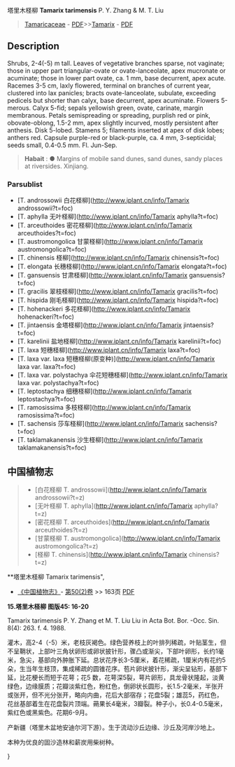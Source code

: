 塔里木柽柳 **Tamarix tarimensis** P. Y. Zhang & M. T. Liu

> [Tamaricaceae](http://www.iplant.cn/info/Tamaricaceae?t=foc) - [PDF](http://www.iplant.cn/foc/pdf/Tamaricaceae.pdf)>>[Tamarix](http://www.iplant.cn/info/Tamarix?t=foc) - [PDF](http://www.iplant.cn/foc/pdf/Tamarix.pdf)

## Description

Shrubs, 2-4(-5) m tall. Leaves of vegetative branches sparse, not vaginate; those in upper part triangular-ovate or ovate-lanceolate, apex mucronate or acuminate; those in lower part ovate, ca. 1 mm, base decurrent, apex acute. Racemes 3-5 cm, laxly flowered, terminal on branches of current year, clustered into lax panicles; bracts ovate-lanceolate, subulate, exceeding pedicels but shorter than calyx, base decurrent, apex acuminate. Flowers 5-merous. Calyx 5-fid; sepals yellowish green, ovate, carinate, margin membranous. Petals semispreading or spreading, purplish red or pink, obovate-oblong, 1.5-2 mm, apex slightly incurved, mostly persistent after anthesis. Disk 5-lobed. Stamens 5; filaments inserted at apex of disk lobes; anthers red. Capsule purple-red or black-purple, ca. 4 mm, 3-septicidal; seeds small, 0.4-0.5 mm. Fl. Jun-Sep.

> **Habait** : 
>● Margins of mobile sand dunes, sand dunes, sandy places at riversides. Xinjiang.

### Parsublist

* [T.  androssowii  白花柽柳](http://www.iplant.cn/info/Tamarix androssowii?t=foc)
* [T.  aphylla  无叶柽柳](http://www.iplant.cn/info/Tamarix aphylla?t=foc)
* [T.  arceuthoides  密花柽柳](http://www.iplant.cn/info/Tamarix arceuthoides?t=foc)
* [T.  austromongolica  甘蒙柽柳](http://www.iplant.cn/info/Tamarix austromongolica?t=foc)
* [T.  chinensis  柽柳](http://www.iplant.cn/info/Tamarix chinensis?t=foc)
* [T.  elongata  长穗柽柳](http://www.iplant.cn/info/Tamarix elongata?t=foc)
* [T.  gansuensis  甘肃柽柳](http://www.iplant.cn/info/Tamarix gansuensis?t=foc)
* [T.  gracilis  翠枝柽柳](http://www.iplant.cn/info/Tamarix gracilis?t=foc)
* [T.  hispida  刚毛柽柳](http://www.iplant.cn/info/Tamarix hispida?t=foc)
* [T.  hohenackeri  多花柽柳](http://www.iplant.cn/info/Tamarix hohenackeri?t=foc)
* [T.  jintaensis  金塔柽柳](http://www.iplant.cn/info/Tamarix jintaensis?t=foc)
* [T.  karelinii  盐地柽柳](http://www.iplant.cn/info/Tamarix karelinii?t=foc)
* [T.  laxa  短穗柽柳](http://www.iplant.cn/info/Tamarix laxa?t=foc)
* [T.  laxa var. laxa  短穗柽柳(原变种)](http://www.iplant.cn/info/Tamarix laxa var. laxa?t=foc)
* [T.  laxa var. polystachya  伞花短穗柽柳](http://www.iplant.cn/info/Tamarix laxa var. polystachya?t=foc)
* [T.  leptostachya  细穗柽柳](http://www.iplant.cn/info/Tamarix leptostachya?t=foc)
* [T.  ramosissima  多枝柽柳](http://www.iplant.cn/info/Tamarix ramosissima?t=foc)
* [T.  sachensis  莎车柽柳](http://www.iplant.cn/info/Tamarix sachensis?t=foc)
* [T.  taklamakanensis  沙生柽柳](http://www.iplant.cn/info/Tamarix taklamakanensis?t=foc)

## 中国植物志

> * [白花柽柳  T.  androssowii](http://www.iplant.cn/info/Tamarix androssowii?t=z)
> * [无叶柽柳  T.  aphylla](http://www.iplant.cn/info/Tamarix aphylla?t=z)
> * [密花柽柳  T.  arceuthoides](http://www.iplant.cn/info/Tamarix arceuthoides?t=z)
> * [甘蒙柽柳  T.  austromongolica](http://www.iplant.cn/info/Tamarix austromongolica?t=z)
> * [柽柳  T.  chinensis](http://www.iplant.cn/info/Tamarix chinensis?t=z)

**塔里木柽柳 Tamarix tarimensis",

* [《中国植物志》](http://www.iplant.cn/frps)- [第50(2)卷](http://www.iplant.cn/frps/vol/50(2)) >> 163页 [PDF](http://www.iplant.cn/frps/pdf/50(2)/163a.PDF)

**15.塔里木柽柳 图版45: 16-20**

Tamarix tarimensis P. Y. Zhang et M. T. Liu Liu in Acta Bot. Bor. -Occ. Sin. 8(4): 263. f. 4. 1988.

灌木，高2-4（-5）米，老枝灰褐色。绿色营养枝上的叶排列稀疏，叶贴茎生，但不呈鞘状，上部叶三角状卵形或卵状披针形，骤凸或渐尖，下部叶卵形，长约1毫米，急尖，基部向外肿胀下延。总状花序长3-5厘米，着花稀疏，1厘米内有花约5朵，生当年生枝顶，集成稀疏的圆锥花序。苞片卵状披针形，渐尖呈钻形，基部下延，比花梗长而短于花萼；花5 数，花萼深5裂，萼片卵形，具龙骨状隆起，淡黄绿色，边缘膜质；花瓣淡紫红色，粉红色，倒卵状长圆形，长1.5-2毫米，半张开或张开，但不光分张开，略向内曲，花后大部宿存；花盘5裂；雄蕊5，药红色，花丝基部着生在花盘裂片顶端。蒴果长4毫米，3瓣裂。种子小，长0.4-0.5毫米，紫红色或黑紫色。花期6-9月。

产新疆（塔里木盆地安迪尔河下游）。生于流动沙丘边缘、沙丘及河岸沙地上。

本种为优良的固沙造林和薪炭用柴树种。

}